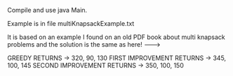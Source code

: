 Compile and use java Main.

Example is in file multiKnapsackExample.txt

It is based on an example I found on an old PDF book about multi knapsack problems 
and the solution is the same as here! ---> 

GREEDY RETURNS -> 320, 90, 130
FIRST IMPROVEMENT RETURNS -> 345, 100, 145
SECOND IMPROVEMENT RETURNS -> 350, 100, 150
